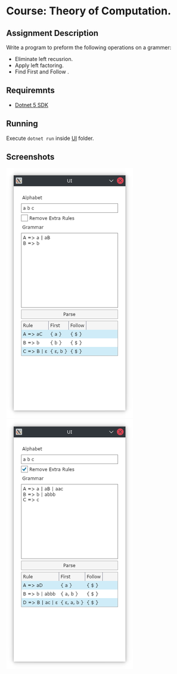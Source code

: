 # Course: Theory of Computation.

## Assignment Description
Write a program to preform the following operations on a grammer:
- Eliminate left recusrion. 
- Apply left factoring.
- Find First and Follow .

## Requiremnts
- [Dotnet 5 SDK](https://dotnet.microsoft.com/download/dotnet/5.0)

## Running
Execute `dotnet run` inside [UI](https://github.com/Abdallah-Darwish/UniversityProjects/tree/main/ComputationTheoryGrammerProcessor/UI) folder.

## Screenshots
![Show case 1](https://github.com/Abdallah-Darwish/UniversityProjects/blob/main/ComputationTheoryGrammerProcessor/Screenshots/ShowCase0.png)
![Show case 2](https://github.com/Abdallah-Darwish/UniversityProjects/blob/main/ComputationTheoryGrammerProcessor/Screenshots/ShowCase1.png)